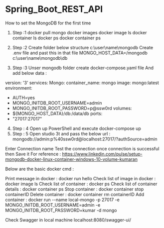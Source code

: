 # Spring_Boot_REST_API
How to set the MongoDB for the first time
1) Step :1
docker pull mongo
docker images
docker image ls
docker container ls
docker ps
docker container ps
2) Step :2
Create folder below structure
c:\user\name\mongodb
Create .env file and past this in that file MONGO_HOST_DATA=/mongodb
c:\user\name\mongodb\db

3) Step :3
Unser mongodb folder
create docker-compose.yaml file
And add below data :

version: '3'
services:
Mongo:
container_name: mongo
image: mongo:latest
environment:
- AUTH=yes
- MONGO_INITDB_ROOT_USERNAME=admin
- MONGO_INITDB_ROOT_PASSWORD=p@ssw0rd
volumes:
- ${MONGO_HOST_DATA}/db:/data/db
ports:
- "27017:27017"

4) Step : 4
Open up PowerShell and execute
docker-compose up
5) Step : 5
Open studio 3t and pass the below url :
mongodb://admin:p%40ssw0rd@localhost:27017/?authSource=admin

Enter Connection name
Test the connection once connection is successful then Save it
For reference : https://www.linkedin.com/pulse/setup-mongodb-docker-linux-container-windows-10-volume-kumaran

Below are the basic docker cmd :

Print message in docker : docker run hello
Check list of image in docker : docker image ls
Check list of container : docker ps
Check list of container details : docker container ps
Stop container : docker container stop containerID
Delete container : docker container rm containerID
Add container : docker run --name local-mongo -p 27017 -e MONGO_INITDB_ROOT_USERNAME=admin -e MONGO_INITDB_ROOT_PASSWORD=kumar -d mongo

Check Swagger in local machine
localhost:8080/swagger-ui/
